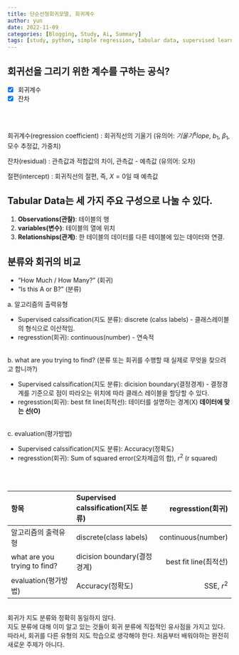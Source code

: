 ```yaml
---
title: 단순선형회귀모델, 회귀계수
author: yun
date: 2022-11-09
categories: [Blogging, Study, Ai, Summary]
tags: [study, python, simple regression, tabular data, supervised learning, regression, classification]
---
```


## 회귀선을 그리기 위한 계수를 구하는 공식?

- [x] 회귀계수
- [x] 잔차

<br/>
<br/>

회귀계수(regression coefficient)
  : 회귀직선의 기울기 (유의어: $기울기^slope$, $b_1$, $\beta_1$, 모수 추정값, 가중치) <br/>

잔차(residual)
  : 관측값과 적합값의 차이, 관측값 - 예측값 (유의어: 오차)
  
절편(intercept)
  : 회귀직선의 절편, 즉, $X = 0$일 때 예측값  


## Tabular Data는 세 가지 주요 구성으로 나눌 수 있다.
1. **Observations(관찰)**:  테이블의 행
2. **variables(변수)**: 테이블의 열에 위치
3. **Relationships(관계)**: 한 테이블의 데이터를 다른 테이블에 있는 데이터와 연결. 


## 분류와 회귀의 비교
* “How Much / How Many?” (회귀)
* “Is this A or B?” (분류) <br/>

a. 알고리즘의 출력유형
* Supervised calssification(지도 분류): discrete (calss labels) - 클래스레이블의 형식으로 이산적임.
* regresstion(회귀): continuous(number) - 연속적 <br/><br/>

b. what are you trying to find? (분류 또는 회귀를 수행할 때 실제로 무엇을 찾으려고 합니까?)
* Supervised calssification(지도 분류): dicision boundary(결정경계) - 결정경계를 기준으로 점이 따라오는 위치에 따라 클래스 레이블을 할당할 수 있다.
* regresstion(회귀): best fit line(최적선): 테이터를 설명하는 경계(X) **데이터에 맞는 선(O)** <br/><br/>

c. evaluation(평가방법)
* Supervised calssification(지도 분류): Accuracy(정확도)
* regresstion(회귀): Sum of squared error(오차제곱의 합), $r^2$ (r squared)

<br/>
<br/>


| 항목                          | Supervised calssification(지도 분류) | regresstion(회귀)    |
|:-----------------------------|:-----------------------------------|--------------------:|
| 알고리즘의 출력유형               | discrete(class labels)             | continuous(number)  |
| what are you trying to find? | dicision boundary(결정경계)          | best fit line(최적선) |
| evaluation(평가방법)           | Accuracy(정확도)                     | SSE, $r^2$          |


<br/>
회귀가 지도 분류와 정확히 동일하지 않다. <br/>
지도 분류에 대해 이미 알고 있는 것들이 회귀 분류에 직접적인 유사점을 가지고 있다. <br/>
따라서, 회귀를 다른 유형의 지도 학습으로 생각해야 한다. 처음부터 배워야하는 완전히 새로운 주제가 아니다.
